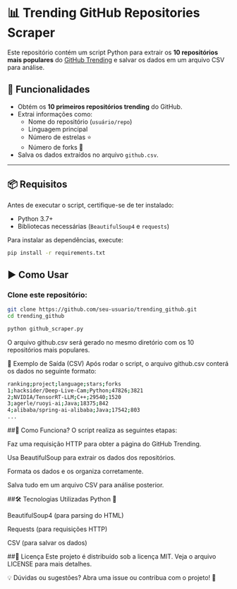 
# 📊 Trending GitHub Repositories Scraper  

Este repositório contém um script Python para extrair os **10 repositórios mais populares** do [GitHub Trending](https://github.com/trending) e salvar os dados em um arquivo CSV para análise.

## 🚀 Funcionalidades  
- Obtém os **10 primeiros repositórios trending** do GitHub.  
- Extrai informações como:  
  - Nome do repositório (`usuário/repo`)  
  - Linguagem principal  
  - Número de estrelas ⭐  
  - Número de forks 🍴  
- Salva os dados extraídos no arquivo `github.csv`.  

---

## 📦 Requisitos  
Antes de executar o script, certifique-se de ter instalado:  

- Python 3.7+  
- Bibliotecas necessárias (`BeautifulSoup4` e `requests`)  

Para instalar as dependências, execute:  
```bash
pip install -r requirements.txt
```

## ▶️ Como Usar  
### **Clone este repositório:**
```bash
git clone https://github.com/seu-usuario/trending_github.git
cd trending_github
```

```bash
python github_scraper.py
```

O arquivo github.csv será gerado no mesmo diretório com os 10 repositórios mais populares.

📝 Exemplo de Saída (CSV)
Após rodar o script, o arquivo github.csv conterá os dados no seguinte formato:

```bash 
ranking;project;language;stars;forks
1;hacksider/Deep-Live-Cam;Python;47826;3821
2;NVIDIA/TensorRT-LLM;C++;29540;1520
3;agerle/ruoyi-ai;Java;18375;842
4;alibaba/spring-ai-alibaba;Java;17542;803
...
``` 

##🔧 Como Funciona?
O script realiza as seguintes etapas:

Faz uma requisição HTTP para obter a página do GitHub Trending.

Usa BeautifulSoup para extrair os dados dos repositórios.

Formata os dados e os organiza corretamente.

Salva tudo em um arquivo CSV para análise posterior.


##🛠️ Tecnologias Utilizadas
Python 🐍

BeautifulSoup4 (para parsing do HTML)

Requests (para requisições HTTP)

CSV (para salvar os dados)

##📜 Licença
Este projeto é distribuído sob a licença MIT. Veja o arquivo LICENSE para mais detalhes.

💡 Dúvidas ou sugestões? Abra uma issue ou contribua com o projeto! 🚀
